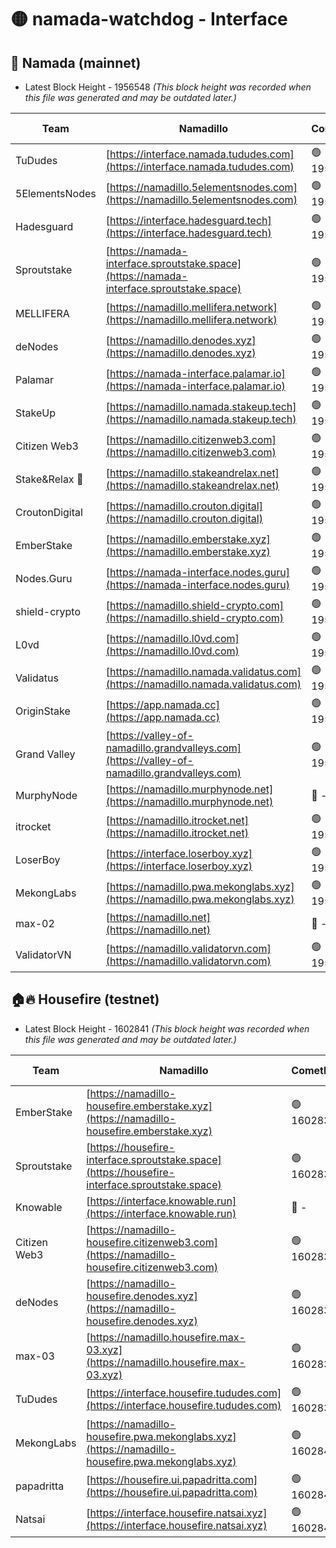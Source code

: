 # 🟡 namada-watchdog - Interface

## 🚀 Namada (mainnet)
- Latest Block Height - 1956548 *(This block height was recorded when this file was generated and may be outdated later.)*

| Team | Namadillo | CometBFT | Indexer | MASP Indexer |
|-|-|-|-|-|
| TuDudes | [https://interface.namada.tududes.com](https://interface.namada.tududes.com) | 🟢 1956526 | 🟢 1956526 | 🟢 1956526 |
| 5ElementsNodes | [https://namadillo.5elementsnodes.com](https://namadillo.5elementsnodes.com) | 🟢 1956527 | 🟢 1956526 | 🟢 1956526 |
| Hadesguard | [https://interface.hadesguard.tech](https://interface.hadesguard.tech) | 🟢 1956527 | 🟢 1956527 | 🟢 1956527 |
| Sproutstake | [https://namada-interface.sproutstake.space](https://namada-interface.sproutstake.space) | 🟢 1956528 | 🟢 1956528 | 🟢 1956528 |
| MELLIFERA | [https://namadillo.mellifera.network](https://namadillo.mellifera.network) | 🟢 1956529 | 🟢 1956529 | 🟢 1956529 |
| deNodes | [https://namadillo.denodes.xyz](https://namadillo.denodes.xyz) | 🟢 1956530 | 🟢 1956530 | 🟢 1956530 |
| Palamar | [https://namada-interface.palamar.io](https://namada-interface.palamar.io) | 🟢 1956531 | 🟢 1956531 | 🟢 1956531 |
| StakeUp | [https://namadillo.namada.stakeup.tech](https://namadillo.namada.stakeup.tech) | 🟢 1956532 | 🟢 1956532 | 🟢 1956532 |
| Citizen Web3 | [https://namadillo.citizenweb3.com](https://namadillo.citizenweb3.com) | 🟢 1956532 | 🟢 1956532 | 🟢 1956532 |
| Stake&Relax 🦥 | [https://namadillo.stakeandrelax.net](https://namadillo.stakeandrelax.net) | 🟢 1956533 | 🟢 1956533 | 🟢 1956533 |
| CroutonDigital | [https://namadillo.crouton.digital](https://namadillo.crouton.digital) | 🟢 1956534 | 🔴 - | 🟢 1956534 |
| EmberStake | [https://namadillo.emberstake.xyz](https://namadillo.emberstake.xyz) | 🟢 1956535 | 🟢 1956535 | 🟢 1956535 |
| Nodes.Guru | [https://namada-interface.nodes.guru](https://namada-interface.nodes.guru) | 🟢 1956536 | 🟢 1956536 | 🟢 1956536 |
| shield-crypto | [https://namadillo.shield-crypto.com](https://namadillo.shield-crypto.com) | 🟢 1956536 | 🟢 1956536 | 🟢 1956536 |
| L0vd | [https://namadillo.l0vd.com](https://namadillo.l0vd.com) | 🟢 1956537 | 🔴 1889999 | 🟢 1956537 |
| Validatus | [https://namadillo.namada.validatus.com](https://namadillo.namada.validatus.com) | 🟢 1956538 | 🟢 1956538 | 🟢 1956538 |
| OriginStake | [https://app.namada.cc](https://app.namada.cc) | 🟢 1956539 | 🟢 1956538 | 🟢 1956538 |
| Grand Valley | [https://valley-of-namadillo.grandvalleys.com](https://valley-of-namadillo.grandvalleys.com) | 🟢 1956539 | 🟢 1956538 | 🟢 1956539 |
| MurphyNode | [https://namadillo.murphynode.net](https://namadillo.murphynode.net) | 🔴 - | 🔴 - | 🔴 - |
| itrocket | [https://namadillo.itrocket.net](https://namadillo.itrocket.net) | 🟢 1956544 | 🟢 1956544 | 🟢 1956544 |
| LoserBoy | [https://interface.loserboy.xyz](https://interface.loserboy.xyz) | 🟢 1956545 | 🟢 1956545 | 🟢 1956545 |
| MekongLabs | [https://namadillo.pwa.mekonglabs.xyz](https://namadillo.pwa.mekonglabs.xyz) | 🟢 1956546 | 🟢 1956546 | 🟢 1956545 |
| max-02 | [https://namadillo.net](https://namadillo.net) | 🔴 - | 🔴 - | 🔴 - |
| ValidatorVN | [https://namadillo.validatorvn.com](https://namadillo.validatorvn.com) | 🟢 1956548 | 🟢 1956548 | 🟢 1956548 |

## 🏠🔥 Housefire (testnet)
- Latest Block Height - 1602841 *(This block height was recorded when this file was generated and may be outdated later.)*

| Team | Namadillo | CometBFT | Indexer | MASP Indexer |
|-|-|-|-|-|
| EmberStake | [https://namadillo-housefire.emberstake.xyz](https://namadillo-housefire.emberstake.xyz) | 🟢 1602835 | 🟢 1602835 | 🟢 1602835 |
| Sproutstake | [https://housefire-interface.sproutstake.space](https://housefire-interface.sproutstake.space) | 🟢 1602836 | 🟢 1602836 | 🟢 1602836 |
| Knowable | [https://interface.knowable.run](https://interface.knowable.run) | 🔴 - | 🔴 - | 🔴 - |
| Citizen Web3 | [https://namadillo-housefire.citizenweb3.com](https://namadillo-housefire.citizenweb3.com) | 🟢 1602838 | 🟢 1602838 | 🔴 975718 |
| deNodes | [https://namadillo-housefire.denodes.xyz](https://namadillo-housefire.denodes.xyz) | 🟢 1602838 | 🟢 1602838 | 🟢 1602838 |
| max-03 | [https://namadillo.housefire.max-03.xyz](https://namadillo.housefire.max-03.xyz) | 🟢 1602839 | 🟢 1602839 | 🟢 1602839 |
| TuDudes | [https://interface.housefire.tududes.com](https://interface.housefire.tududes.com) | 🟢 1602839 | 🟢 1602839 | 🟢 1602839 |
| MekongLabs | [https://namadillo-housefire.pwa.mekonglabs.xyz](https://namadillo-housefire.pwa.mekonglabs.xyz) | 🟢 1602840 | 🟢 1602840 | 🟢 1602840 |
| papadritta | [https://housefire.ui.papadritta.com](https://housefire.ui.papadritta.com) | 🟢 1602840 | 🟢 1602840 | 🟢 1602840 |
| Natsai | [https://interface.housefire.natsai.xyz](https://interface.housefire.natsai.xyz) | 🟢 1602841 | 🟢 1602841 | 🟢 1602841 |

